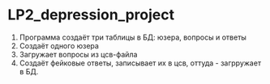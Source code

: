 # LP2_depression_project

1. Программа создаёт три таблицы в БД: юзера, вопросы и ответы
2. Создаёт одного юзера
3. Загружает вопросы из цсв-файла
4. Создаёт фейковые ответы, записывает их в цсв, оттуда - загрружает в БД.